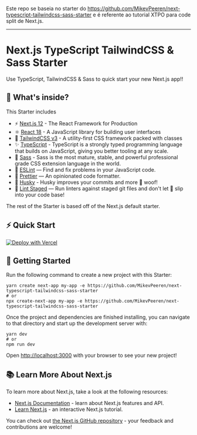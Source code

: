 Este repo se baseia no starter do https://github.com/MikevPeeren/next-typescript-tailwindcss-sass-starter e é referente ao tutorial XTPO para code split de Next.js.

---

# Next.js TypeScript TailwindCSS & Sass Starter

Use TypeScript, TailwindCSS & Sass to quick start your new Next.js app!!

## 🧐 What's inside?

This Starter includes

- ⚡️ [Next.js 12](https://nextjs.org/) - The React Framework for Production
- ⚛️ [React 18](https://reactjs.org/) - A JavaScript library for building user interfaces
- 🧁 [TailwindCSS v3](https://tailwindcss.com/) - A utility-first CSS framework packed with classes
- ✨ [TypeScript](https://www.typescriptlang.org/) - TypeScript is a strongly typed programming language that builds on JavaScript, giving you better tooling at any scale.
- 🎉 [Sass](https://sass-lang.com/) - Sass is the most mature, stable, and powerful professional grade CSS extension language in the world.
- 📏 [ESLint](https://eslint.org/) — Find and fix problems in your JavaScript code.
- 🦋 [Prettier](https://prettier.io/) — An opinionated code formatter.
- 🐶 [Husky](https://github.com/typicode/husky) - Husky improves your commits and more 🐶 woof!
- 🐶 [Lint Staged](https://github.com/okonet/lint-staged) — Run linters against staged git files and don't let 💩 slip into your code base!

The rest of the Starter is based off of the Next.js default starter.

## ⚡️ Quick Start

[![Deploy with Vercel](https://vercel.com/button)](https://vercel.com/new/project?template=https://github.com/MikevPeeren/next-typescript-tailwindcss-sass-starter)

## 🚀 Getting Started

Run the following command to create a new project with this Starter:

```
yarn create next-app my-app -e https://github.com/MikevPeeren/next-typescript-tailwindcss-sass-starter
# or
npx create-next-app my-app -e https://github.com/MikevPeeren/next-typescript-tailwindcss-sass-starter
```

Once the project and dependencies are finished installing, you can navigate to that directory and start up the development server with:

```
yarn dev
# or
npm run dev
```

Open [http://localhost:3000](http://localhost:3000) with your browser to see your new project!

## 📚 Learn More About Next.js

To learn more about Next.js, take a look at the following resources:

- [Next.js Documentation](https://nextjs.org/docs) - learn about Next.js features and API.
- [Learn Next.js](https://nextjs.org/learn) - an interactive Next.js tutorial.

You can check out [the Next.js GitHub repository](https://github.com/vercel/next.js/) - your feedback and contributions are welcome!
